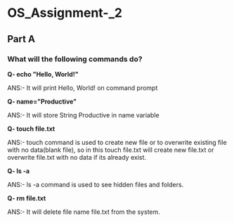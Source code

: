 # OS_Assignment-_2
## Part A

### What will the following commands do? 

**Q- echo "Hello, World!"**

ANS:- It will print Hello, World! on command prompt


**Q- name="Productive"**

ANS:- It will store String Productive in name variable 

**Q- touch file.txt**

ANS:- touch command is used to create new file or to overwrite existing file with no data(blank file), so in this touch file.txt will create new file.txt or overwrite file.txt with no data if its already exist.


**Q- ls -a**

ANS:- ls -a command is used to see hidden files and folders. 

**Q- rm file.txt**

ANS:- It will delete file name file.txt from the system.


